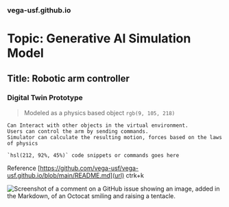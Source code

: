 ### vega-usf.github.io 
# Topic: Generative AI Simulation Model
## Title: Robotic arm controller

### Digital Twin Prototype 
> Modeled as a physics based object `rgb(9, 105, 218)`
```
Can Interact with other objects in the virtual environment.
Users can control the arm by sending commands.
Simulator can calculate the resulting motion, forces based on the laws of physics

`hsl(212, 92%, 45%)` code snippets or commands goes here
```

Reference [https://github.com/vega-usf/vega-usf.github.io/blob/main/README.md](url) ctrk+k

![Screenshot of a comment on a GitHub issue showing an image, added in the Markdown, of an Octocat smiling and raising a tentacle.](https://myoctocat.com/assets/images/base-octocat.svg)
